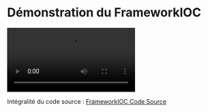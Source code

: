 # Démonstration du FrameworkIOC
![](annexes/Demo%20du%20Framework.mp4)


Intégralité du code source :
[FrameworkIOC Code Source](../FrameworkIOC)
